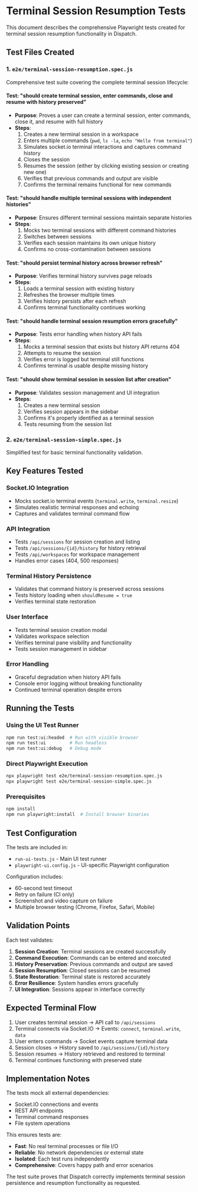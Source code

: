 # Terminal Session Resumption Tests

This document describes the comprehensive Playwright tests created for terminal session resumption functionality in Dispatch.

## Test Files Created

### 1. `e2e/terminal-session-resumption.spec.js`

Comprehensive test suite covering the complete terminal session lifecycle:

#### Test: "should create terminal session, enter commands, close and resume with history preserved"

- **Purpose**: Proves a user can create a terminal session, enter commands, close it, and resume with full history
- **Steps**:
  1. Creates a new terminal session in a workspace
  2. Enters multiple commands (`pwd`, `ls -la`, `echo "Hello from terminal"`)
  3. Simulates socket.io terminal interactions and captures command history
  4. Closes the session
  5. Resumes the session (either by clicking existing session or creating new one)
  6. Verifies that previous commands and output are visible
  7. Confirms the terminal remains functional for new commands

#### Test: "should handle multiple terminal sessions with independent histories"

- **Purpose**: Ensures different terminal sessions maintain separate histories
- **Steps**:
  1. Mocks two terminal sessions with different command histories
  2. Switches between sessions
  3. Verifies each session maintains its own unique history
  4. Confirms no cross-contamination between sessions

#### Test: "should persist terminal history across browser refresh"

- **Purpose**: Verifies terminal history survives page reloads
- **Steps**:
  1. Loads a terminal session with existing history
  2. Refreshes the browser multiple times
  3. Verifies history persists after each refresh
  4. Confirms terminal functionality continues working

#### Test: "should handle terminal session resumption errors gracefully"

- **Purpose**: Tests error handling when history API fails
- **Steps**:
  1. Mocks a terminal session that exists but history API returns 404
  2. Attempts to resume the session
  3. Verifies error is logged but terminal still functions
  4. Confirms terminal is usable despite missing history

#### Test: "should show terminal session in session list after creation"

- **Purpose**: Validates session management and UI integration
- **Steps**:
  1. Creates a new terminal session
  2. Verifies session appears in the sidebar
  3. Confirms it's properly identified as a terminal session
  4. Tests resuming from the session list

### 2. `e2e/terminal-session-simple.spec.js`

Simplified test for basic terminal functionality validation.

## Key Features Tested

### Socket.IO Integration

- Mocks socket.io terminal events (`terminal.write`, `terminal.resize`)
- Simulates realistic terminal responses and echoing
- Captures and validates terminal command flow

### API Integration

- Tests `/api/sessions` for session creation and listing
- Tests `/api/sessions/{id}/history` for history retrieval
- Tests `/api/workspaces` for workspace management
- Handles error cases (404, 500 responses)

### Terminal History Persistence

- Validates that command history is preserved across sessions
- Tests history loading when `shouldResume = true`
- Verifies terminal state restoration

### User Interface

- Tests terminal session creation modal
- Validates workspace selection
- Verifies terminal pane visibility and functionality
- Tests session management in sidebar

### Error Handling

- Graceful degradation when history API fails
- Console error logging without breaking functionality
- Continued terminal operation despite errors

## Running the Tests

### Using the UI Test Runner

```bash
npm run test:ui:headed  # Run with visible browser
npm run test:ui         # Run headless
npm run test:ui:debug   # Debug mode
```

### Direct Playwright Execution

```bash
npx playwright test e2e/terminal-session-resumption.spec.js
npx playwright test e2e/terminal-session-simple.spec.js
```

### Prerequisites

```bash
npm install
npm run playwright:install  # Install browser binaries
```

## Test Configuration

The tests are included in:

- `run-ui-tests.js` - Main UI test runner
- `playwright-ui.config.js` - UI-specific Playwright configuration

Configuration includes:

- 60-second test timeout
- Retry on failure (CI only)
- Screenshot and video capture on failure
- Multiple browser testing (Chrome, Firefox, Safari, Mobile)

## Validation Points

Each test validates:

1. **Session Creation**: Terminal sessions are created successfully
2. **Command Execution**: Commands can be entered and executed
3. **History Preservation**: Previous commands and output are saved
4. **Session Resumption**: Closed sessions can be resumed
5. **State Restoration**: Terminal state is restored accurately
6. **Error Resilience**: System handles errors gracefully
7. **UI Integration**: Sessions appear in interface correctly

## Expected Terminal Flow

1. User creates terminal session → API call to `/api/sessions`
2. Terminal connects via Socket.IO → Events: `connect`, `terminal.write`, `data`
3. User enters commands → Socket events capture terminal data
4. Session closes → History saved to `/api/sessions/{id}/history`
5. Session resumes → History retrieved and restored to terminal
6. Terminal continues functioning with preserved state

## Implementation Notes

The tests mock all external dependencies:

- Socket.IO connections and events
- REST API endpoints
- Terminal command responses
- File system operations

This ensures tests are:

- **Fast**: No real terminal processes or file I/O
- **Reliable**: No network dependencies or external state
- **Isolated**: Each test runs independently
- **Comprehensive**: Covers happy path and error scenarios

The test suite proves that Dispatch correctly implements terminal session persistence and resumption functionality as requested.
